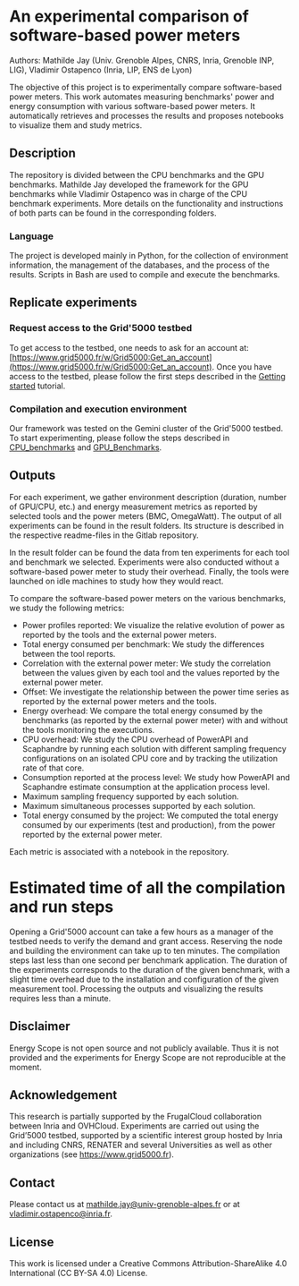 # An experimental comparison of software-based power meters
Authors: Mathilde Jay (Univ. Grenoble Alpes, CNRS, Inria, Grenoble INP, LIG), Vladimir Ostapenco (Inria, LIP, ENS de Lyon)

The objective of this project is to experimentally compare software-based power meters. This work automates measuring benchmarks' power and energy consumption with various software-based power meters. It automatically retrieves and processes the results and proposes notebooks to visualize them and study metrics.

## Description

The repository is divided between the CPU benchmarks and the GPU benchmarks. Mathilde Jay developed the framework for the GPU benchmarks while Vladimir Ostapenco was in charge of the CPU benchmark experiments. More details on the functionality and instructions of both parts can be found in the corresponding folders.

### Language
The project is developed mainly in Python, for the collection of environment information, the management of the databases, and the process of the results. 
Scripts in Bash are used to compile and execute the benchmarks.

## Replicate experiments
### Request access to the Grid'5000 testbed
To get access to the testbed, one needs to ask for an account at: [https://www.grid5000.fr/w/Grid5000:Get_an_account](https://www.grid5000.fr/w/Grid5000:Get_an_account). 
Once you have access to the testbed, please follow the first steps described in the [Getting started](https://www.grid5000.fr/w/Getting_Started) tutorial.

### Compilation and execution environment
Our framework was tested on the Gemini cluster of the Grid'5000 testbed.
To start experimenting, please follow the steps described in [CPU_benchmarks](https://github.com/vladostp/an-experimental-comparison-of-software-based-power-meters/tree/main/CPU_benchmarks) and [GPU_Benchmarks](https://github.com/vladostp/an-experimental-comparison-of-software-based-power-meters/tree/main/GPU_Benchmarks).

## Outputs
For each experiment, we gather environment description (duration, number of GPU/CPU, etc.) and energy measurement metrics as reported by selected tools and the power meters (BMC, OmegaWatt). The output of all experiments can be found in the result folders. Its structure is described in the respective readme-files in the Gitlab repository.

In the result folder can be found the data from ten experiments for each tool and benchmark we selected. Experiments were also conducted without a software-based power meter to study their overhead. Finally, the tools were launched on idle machines to study how they would react.

To compare the software-based power meters on the various benchmarks, we study the following metrics:
- Power profiles reported: We visualize the relative evolution of power as reported by the tools and the external power meters.
- Total energy consumed per benchmark: We study the differences between the tool reports.
- Correlation with the external power meter: We study the correlation between the values given by each tool and the values reported by the external power meter.
- Offset: We investigate the relationship between the power time series as reported by the external power meters and the tools. 
- Energy overhead: We compare the total energy consumed by the benchmarks (as reported by the external power meter) with and without the tools monitoring the executions.
- CPU overhead: We study the CPU overhead of PowerAPI and Scaphandre by running each solution with different sampling frequency configurations on an isolated CPU core and by tracking the utilization rate of that core.
- Consumption reported at the process level: We study how PowerAPI and Scaphandre estimate consumption at the application process level.
- Maximum sampling frequency supported by each solution.
- Maximum simultaneous processes supported by each solution.
- Total energy consumed by the project: We computed the total energy consumed by our experiments (test and production), from the power reported by the external power meter.

Each metric is associated with a notebook in the repository.

# Estimated time of all the compilation and run steps
Opening a Grid'5000 account can take a few hours as a manager of the testbed needs to verify the demand and grant access.
Reserving the node and building the environment can take up to ten minutes. 
The compilation steps last less than one second per benchmark application. 
The duration of the experiments corresponds to the duration of the given benchmark, with a slight time overhead due to the installation and configuration of the given measurement tool. 
Processing the outputs and visualizing the results requires less than a minute.

## Disclaimer
Energy Scope is not open source and not publicly available. Thus it is not provided and the experiments for Energy Scope are not reproducible at the moment.

## Acknowledgement
This research is partially supported by the FrugalCloud collaboration between Inria and OVHCloud.
Experiments are carried out using the Grid’5000 testbed, supported by a scientific interest group hosted by Inria and including CNRS, RENATER and several Universities as well as other organizations (see https://www.grid5000.fr).

## Contact
Please contact us at mathilde.jay@univ-grenoble-alpes.fr or at vladimir.ostapenco@inria.fr.

## License
This work is licensed under a Creative Commons Attribution-ShareAlike 4.0 International (CC BY-SA 4.0) License.
